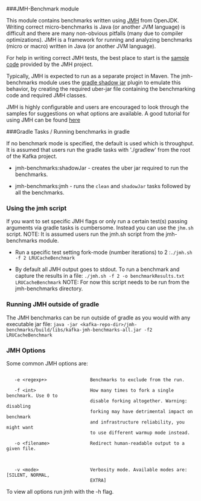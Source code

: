 ###JMH-Benchmark module

This module contains benchmarks written using [JMH](https://openjdk.java.net/projects/code-tools/jmh/) from OpenJDK.
Writing correct micro-benchmarks is Java (or another JVM language) is difficult and there are many non-obvious pitfalls (many
due to compiler optimizations). JMH is a framework for running and analyzing benchmarks (micro or macro) written in Java (or
another JVM language).

For help in writing correct JMH tests, the best place to start is the [sample code](https://hg.openjdk.java.net/code-tools/jmh/file/tip/jmh-samples/src/main/java/org/openjdk/jmh/samples/) provided
by the JMH project.

Typically, JMH is expected to run as a separate project in Maven. The jmh-benchmarks module uses
the [gradle shadow jar](https://github.com/johnrengelman/shadow) plugin to emulate this behavior, by creating the required
uber-jar file containing the benchmarking code and required JMH classes.  

JMH is highly configurable and users are encouraged to look through the samples for suggestions
on what options are available. A good tutorial for using JMH can be found [here](http://tutorials.jenkov.com/java-performance/jmh.html#return-value-from-benchmark-method)

###Gradle Tasks / Running benchmarks in gradle

If no benchmark mode is specified, the default is used which is throughput. It is assumed that users run
the gradle tasks with './gradlew' from the root of the Kafka project.

*  jmh-benchmarks:shadowJar - creates the uber jar required to run the benchmarks.

*  jmh-benchmarks:jmh - runs the `clean` and `shadowJar` tasks followed by all the benchmarks.
 
### Using the jmh script
If you want to set specific JMH flags or only run a certain test(s) passing arguments via
gradle tasks is cumbersome.  Instead you can use the `jhm.sh` script.  NOTE: It is assumed users run
the jmh.sh script from the jmh-benchmarks module.

* Run a specific test setting fork-mode (number iterations) to 2 :`./jmh.sh -f 2 LRUCacheBenchmark`

* By default all JMH output goes to stdout.  To run a benchmark and capture the results in a file:
`./jmh.sh -f 2 -o benchmarkResults.txt LRUCacheBenchmark`
NOTE: For now this script needs to be run from the jmh-benchmarks directory.
 
### Running JMH outside of gradle
The JMH benchmarks can be run outside of gradle as you would with any executable jar file:
`java -jar <kafka-repo-dir>/jmh-benchmarks/build/libs/kafka-jmh-benchmarks-all.jar -f2 LRUCacheBenchmark`

### JMH Options
Some common JMH options are:
```text
 
   -e <regexp+>                Benchmarks to exclude from the run. 
 
   -f <int>                    How many times to fork a single benchmark. Use 0 to 
                               disable forking altogether. Warning: disabling 
                               forking may have detrimental impact on benchmark 
                               and infrastructure reliability, you might want 
                               to use different warmup mode instead. 
 
   -o <filename>               Redirect human-readable output to a given file. 
 
  
 
   -v <mode>                   Verbosity mode. Available modes are: [SILENT, NORMAL, 
                               EXTRA] 
```
To view all options run jmh with the -h flag. 
